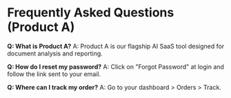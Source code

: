 # Frequently Asked Questions (Product A)

**Q: What is Product A?**
A: Product A is our flagship AI SaaS tool designed for document analysis and reporting.

**Q: How do I reset my password?**
A: Click on "Forgot Password" at login and follow the link sent to your email.

**Q: Where can I track my order?**
A: Go to your dashboard > Orders > Track.
